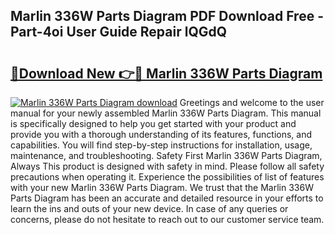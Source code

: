 ## Marlin 336W Parts Diagram PDF Download Free - Part-4oi User Guide Repair lQGdQ

# <h2><a href="http://dfhn7i.blite.top/?on=Marlin+336W+Parts+Diagram">🔗Download New 👉🔴 Marlin 336W Parts Diagram</a></h2>

[![Marlin 336W Parts Diagram download](https://i.imgur.com/lujVjoI.png)](http://dfhn7i.blite.top/?on=Marlin+336W+Parts+Diagram)
Greetings and welcome to the user manual for your newly assembled Marlin 336W Parts Diagram. This manual is specifically designed to help you get started with your product and provide you with a thorough understanding of its features, functions, and capabilities. You will find step-by-step instructions for installation, usage, maintenance, and troubleshooting. Safety First Marlin 336W Parts Diagram, Always This product is designed with safety in mind. Please follow all safety precautions when operating it. Experience the possibilities of list of features with your new Marlin 336W Parts Diagram. We trust that the Marlin 336W Parts Diagram has been an accurate and detailed resource in your efforts to learn the ins and outs of your new device. In case of any queries or concerns, please do not hesitate to reach out to our customer service team.
